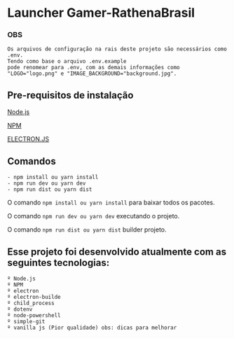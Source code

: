 # Launcher Gamer-RathenaBrasil

### OBS
    Os arquivos de configuração na rais deste projeto são necessários como .env.
    Tendo como base o arquivo .env.example
    pode renomear para .env, com as demais informações como "LOGO="logo.png" e "IMAGE_BACKGROUND="background.jpg".


## Pre-requisitos de instalação
[Node.js](https://nodejs.org/en/)

[NPM](https://www.npmjs.com/)

[ELECTRON.JS](https://www.electronjs.org/)


## Comandos 
    - npm install ou yarn install
    - npm run dev ou yarn dev
    - npm run dist ou yarn dist

O comando ````npm install ou yarn install```` para baixar todos os pacotes.

O comando ````npm run dev ou yarn dev```` executando o projeto.

O comando ````npm run dist ou yarn dist```` builder projeto.


## Esse projeto foi desenvolvido atualmente com as seguintes tecnologias:
    º Node.js
    º NPM
    º electron
    º electron-builde
    º child_process
    º dotenv
    º node-powershell
    º simple-git
    º vanilla js (Pior qualidade) obs: dicas para melhorar
